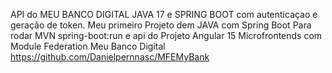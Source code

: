 API do MEU BANCO DIGITAL
JAVA 17 e SPRING BOOT com autenticaçao e geração de token. Meu primeiro Projeto dem JAVA com Spring Boot
Para rodar MVN spring-boot:run 
e api do Projeto Angular 15  Microfrontends com Module Federation Meu Banco Digital https://github.com/Danielpernnasc/MFEMyBank
